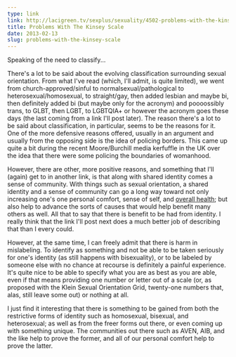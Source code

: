 ```yaml
---
type: link
link: http://lacigreen.tv/sexplus/sexuality/4502-problems-with-the-kinsey-scale
title: Problems With The Kinsey Scale
date: 2013-02-13
slug: problems-with-the-kinsey-scale
---
```


Speaking of the need to classify...

There's a lot to be said about the evolving classification surrounding sexual orientation.  From what I've read (which, I'll admit, is quite limited), we went from church-approved/sinful to normalsexual/pathological to heterosexual/homosexual, to straight/gay, then added lesbian and maybe bi, then definitely added bi (but maybe only for the acronym) and poooossibly trans, to GLBT, then LGBT, to LGBTQIA+ or however the acronym goes these days (the last coming from a link I'll post later).  The reason there's a lot to be said about classification, in particular, seems to be the reasons for it.  One of the more defensive reasons offered, usually in an argument and usually from the opposing side is the idea of policing borders.  This came up quite a bit during the recent Moore/Burchill media kerfuffle in the UK over the idea that there were some policing the boundaries of womanhood.

However, there are other, more positive reasons, and something that I'll (again) get to in another link, is that along with shared identity comes a sense of community.  With things such as sexual orientation, a shared identity and a sense of community can go a long way toward not only increasing one's one personal comfort, sense of self, and [overall health](http://www.sciencedaily.com/releases/2013/01/130102140528.htm); but also help to advance the sorts of causes that would help benefit many others as well.  All that to say that there is benefit to be had from identity.  I really think that the link I'll post next does a much better job of describing that than I every could.

However, at the same time, I can freely admit that there is harm in mislabeling.  To identify as something and not be able to be taken seriously for one's identity (as still happens with bisexuality), or to be labeled by someone else with no chance at recourse is definitely a painful experience.  It's quite nice to be able to specify what you are as best as you are able, even if that means providing one number or letter out of a scale (or, as proposed with the Klein Sexual Orientation Grid, twenty-one numbers that, alas, still leave some out) or nothing at all.

I just find it interesting that there is something to be gained from both the restrictive forms of identity such as homosexual, bisexual, and heterosexual; as well as from the freer forms out there, or even coming up with something unique.  The communities out there such as AVEN, AIB, and the like help to prove the former, and all of our personal comfort help to prove the latter.

